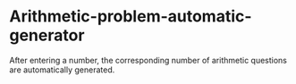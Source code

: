 # Arithmetic-problem-automatic-generator
After entering a number, the corresponding number of arithmetic questions are automatically generated.
